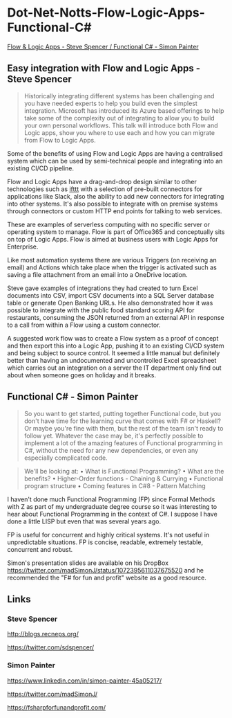 # Dot-Net-Notts-Flow-Logic-Apps-Functional-C#

[Flow & Logic Apps - Steve Spencer / Functional C# - Simon Painter](https://www.meetup.com/dotnetnotts/events/255664276/)

## Easy integration with Flow and Logic Apps - Steve Spencer

> Historically integrating different systems has been challenging and you have needed experts to help you build even the simplest integration. Microsoft has introduced its Azure based offerings to help take some of the complexity out of integrating to allow you to build your own personal workflows. This talk will introduce both Flow and Logic apps, show you where to use each and how you can migrate from Flow to Logic Apps.

Some of the benefits of using Flow and Logic Apps are having a centralised system which can be used by semi-technical people and integrating into an existing CI/CD pipeline.

Flow and Logic Apps have a drag-and-drop design similar to other technologies such as [ifttt](https://ifttt.com/) with a selection of pre-built connectors for applications like Slack, also the ability to add new connectors for integrating into other systems. It's also possible to integrate with on premise systems through connectors or custom HTTP end points for talking to web services.

These are examples of serverless computing with no specific server or operating system to manage. Flow is part of Office365 and conceptually sits on top of Logic Apps. Flow is aimed at business users with Logic Apps for Enterprise.

Like most automation systems there are various Triggers (on receiving an email) and Actions which take place when the trigger is activated such as saving a file attachment from an email into a OneDrive location.

Steve gave examples of integrations they had created to turn Excel documents into CSV, import CSV documents into a SQL Server database table or generate Open Banking URLs. He also demonstrated how it was possible to integrate with the public food standard scoring API for restaurants, consuming the JSON returned from an external API in response to a call from within a Flow using a custom connector.

A suggested work flow was to create a Flow system as a proof of concept and then export this into a Logic App, pushing it to an existing CI/CD system and being subject to source control. It seemed a little manual but definitely better than having an undocumented and uncontrolled Excel spreadsheet which carries out an integration on a server the IT department only find out about when someone goes on holiday and it breaks.

## Functional C# - Simon Painter

> So you want to get started, putting together Functional code, but you don't have time for the learning curve that comes with F# or Haskell? Or maybe you're fine with them, but the rest of the team isn't ready to follow yet. Whatever the case may be, it's perfectly possible to implement a lot of the amazing features of Functional programming in C#, without the need for any new dependencies, or even any especially complicated code.

> We'll be looking at:
> • What is Functional Programming?
> • What are the benefits?
> • Higher-Order functions - Chaining & Currying
> • Functional program structure
> • Coming features in C#8 - Pattern Matching

I haven't done much Functional Programming (FP) since Formal Methods with Z as part of my undergraduate degree course so it was interesting to hear about Functional Programming in the context of C#. I suppose I have done a little LISP but even that was several years ago.

FP is useful for concurrent and highly critical systems. It's not useful in unpredictable situations. FP is concise, readable, extremely testable, concurrent and robust.

Simon's presentation slides are available on his DropBox <https://twitter.com/madSimonJ/status/1072395611037675520> and he recommended the "F# for fun and profit" website as a good resource.

## Links

### Steve Spencer

<http://blogs.recneps.org/>

<https://twitter.com/sdspencer/>

### Simon Painter

<https://www.linkedin.com/in/simon-painter-45a05217/>

<https://twitter.com/madSimonJ/>

<https://fsharpforfunandprofit.com/>